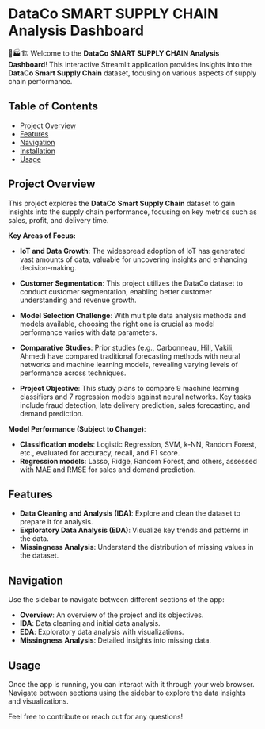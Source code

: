 
# DataCo SMART SUPPLY CHAIN Analysis Dashboard

🚚🏭🏗️ Welcome to the **DataCo SMART SUPPLY CHAIN Analysis Dashboard**! This interactive Streamlit application provides insights into the **DataCo Smart Supply Chain** dataset, focusing on various aspects of supply chain performance.

## Table of Contents

- [Project Overview](#project-overview)
- [Features](#features)
- [Navigation](#navigation)
- [Installation](#installation)
- [Usage](#usage)

## Project Overview

This project explores the **DataCo Smart Supply Chain** dataset to gain insights into the supply chain performance, focusing on key metrics such as sales, profit, and delivery time.

**Key Areas of Focus:**

- **IoT and Data Growth**: The widespread adoption of IoT has generated vast amounts of data, valuable for uncovering insights and enhancing decision-making.
  
- **Customer Segmentation**: This project utilizes the DataCo dataset to conduct customer segmentation, enabling better customer understanding and revenue growth.
  
- **Model Selection Challenge**: With multiple data analysis methods and models available, choosing the right one is crucial as model performance varies with data parameters.
  
- **Comparative Studies**: Prior studies (e.g., Carbonneau, Hill, Vakili, Ahmed) have compared traditional forecasting methods with neural networks and machine learning models, revealing varying levels of performance across techniques.
  
- **Project Objective**: This study plans to compare 9 machine learning classifiers and 7 regression models against neural networks. Key tasks include fraud detection, late delivery prediction, sales forecasting, and demand prediction.

**Model Performance (Subject to Change)**:
- **Classification models**: Logistic Regression, SVM, k-NN, Random Forest, etc., evaluated for accuracy, recall, and F1 score.
- **Regression models**: Lasso, Ridge, Random Forest, and others, assessed with MAE and RMSE for sales and demand prediction.

## Features

- **Data Cleaning and Analysis (IDA)**: Explore and clean the dataset to prepare it for analysis.
- **Exploratory Data Analysis (EDA)**: Visualize key trends and patterns in the data.
- **Missingness Analysis**: Understand the distribution of missing values in the dataset.

## Navigation

Use the sidebar to navigate between different sections of the app:

- **Overview**: An overview of the project and its objectives.
- **IDA**: Data cleaning and initial data analysis.
- **EDA**: Exploratory data analysis with visualizations.
- **Missingness Analysis**: Detailed insights into missing data.
<!--
## Installation

To run this application locally, follow these steps:

1. Clone the repository:
   ```bash
   git clone <repository-url>
   cd <repository-directory>
   ```

2. Install the required libraries:
   ```bash
   pip install streamlit pandas numpy matplotlib seaborn
   ```

3. Run the app:
   ```bash
   streamlit run app.py
   ```
-->
## Usage

Once the app is running, you can interact with it through your web browser. Navigate between sections using the sidebar to explore the data insights and visualizations.

Feel free to contribute or reach out for any questions!
